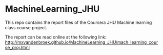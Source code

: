 # MachineLearning_JHU
This repo contains the report files of the Coursera JHU Machine learning class course project. 

The report can be read online at the following link: http://mxvandenbroek.github.io/MachineLearning_JHU/mach_learning_course_proj.html
